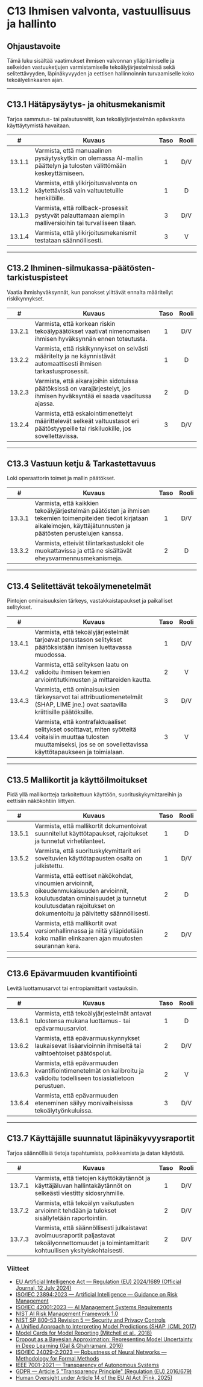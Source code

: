 # C13 Ihmisen valvonta, vastuullisuus ja hallinto

## Ohjaustavoite

Tämä luku sisältää vaatimukset ihmisen valvonnan ylläpitämiselle ja selkeiden vastuuketjujen varmistamiselle tekoälyjärjestelmissä sekä selitettävyyden, läpinäkyvyyden ja eettisen hallinnoinnin turvaamiselle koko tekoälyelinkaaren ajan.

---

## C13.1 Hätäpysäytys- ja ohitusmekanismit

Tarjoa sammutus- tai palautusreitit, kun tekoälyjärjestelmän epävakasta käyttäytymistä havaitaan.

|   #    | Kuvaus                                                                                                             | Taso | Rooli |
| :----: | ------------------------------------------------------------------------------------------------------------------ | :--: | :---: |
| 13.1.1 | Varmista, että manuaalinen pysäytyskytkin on olemassa AI-mallin päättelyn ja tulosten välittömään keskeyttämiseen. |  1   |  D/V  |
| 13.1.2 | Varmista, että ylikirjoitusvalvonta on käytettävissä vain valtuutetuille henkilöille.                              |  1   |   D   |
| 13.1.3 | Varmista, että rollback-prosessit pystyvät palauttamaan aiempiin malliversioihin tai turvalliseen tilaan.          |  3   |  D/V  |
| 13.1.4 | Varmista, että ylikirjoitusmekanismit testataan säännöllisesti.                                                    |  3   |   V   |

---

## C13.2 Ihminen-silmukassa-päätösten-tarkistuspisteet

Vaatia ihmishyväksynnät, kun panokset ylittävät ennalta määritellyt riskikynnykset.

|   #    | Kuvaus                                                                                                                             | Taso | Rooli |
| :----: | ---------------------------------------------------------------------------------------------------------------------------------- | :--: | :---: |
| 13.2.1 | Varmista, että korkean riskin tekoälypäätökset vaativat nimenomaisen ihmisen hyväksynnän ennen toteutusta.                         |  1   |  D/V  |
| 13.2.2 | Varmista, että riskikynnykset on selvästi määritelty ja ne käynnistävät automaattisesti ihmisen tarkastusprosessit.                |  1   |   D   |
| 13.2.3 | Varmista, että aikarajoihin sidotuissa päätöksissä on varajärjestelyt, jos ihmisen hyväksyntää ei saada vaaditussa ajassa.         |  2   |   D   |
| 13.2.4 | Varmista, että eskalointimenettelyt määrittelevät selkeät valtuustasot eri päätöstyypeille tai riskiluokille, jos sovellettavissa. |  3   |  D/V  |

---

## C13.3 Vastuun ketju & Tarkastettavuus

Loki operaattorin toimet ja mallin päätökset.

|   #    | Kuvaus                                                                                                                                                                      | Taso | Rooli |
| :----: | --------------------------------------------------------------------------------------------------------------------------------------------------------------------------- | :--: | :---: |
| 13.3.1 | Varmista, että kaikkien tekoälyjärjestelmän päätösten ja ihmisen tekemien toimenpiteiden tiedot kirjataan aikaleimojen, käyttäjätunnusten ja päätösten perustelujen kanssa. |  1   |  D/V  |
| 13.3.2 | Varmista, etteivät tilintarkastuslokit ole muokattavissa ja että ne sisältävät eheysvarmennusmekanismeja.                                                                   |  2   |   D   |

---

## C13.4 Selitettävät tekoälymenetelmät

Pintojen ominaisuuksien tärkeys, vastakkaistapaukset ja paikalliset selitykset.

|   #    | Kuvaus                                                                                                                                                                        | Taso | Rooli |
| :----: | ----------------------------------------------------------------------------------------------------------------------------------------------------------------------------- | :--: | :---: |
| 13.4.1 | Varmista, että tekoälyjärjestelmät tarjoavat perustason selitykset päätöksistään ihmisen luettavassa muodossa.                                                                |  1   |  D/V  |
| 13.4.2 | Varmista, että selityksen laatu on validoitu ihmisen tekemien arviointitutkimusten ja mittareiden kautta.                                                                     |  2   |   V   |
| 13.4.3 | Varmista, että ominaisuuksien tärkeysarvot tai attribuutiomenetelmät (SHAP, LIME jne.) ovat saatavilla kriittisille päätöksille.                                              |  3   |  D/V  |
| 13.4.4 | Varmista, että kontrafaktuaaliset selitykset osoittavat, miten syötteitä voitaisiin muuttaa tulosten muuttamiseksi, jos se on sovellettavissa käyttötapaukseen ja toimialaan. |  3   |   V   |

---

## C13.5 Mallikortit ja käyttöilmoitukset

Pidä yllä mallikortteja tarkoitettuun käyttöön, suorituskykymittareihin ja eettisiin näkökohtiin liittyen.

|   #    | Kuvaus                                                                                                                                                                                                   | Taso | Rooli |
| :----: | -------------------------------------------------------------------------------------------------------------------------------------------------------------------------------------------------------- | :--: | :---: |
| 13.5.1 | Varmista, että mallikortit dokumentoivat suunnitellut käyttötapaukset, rajoitukset ja tunnetut virhetilanteet.                                                                                           |  1   |   D   |
| 13.5.2 | Varmista, että suorituskykymittarit eri soveltuvien käyttötapausten osalta on julkistettu.                                                                                                               |  1   |  D/V  |
| 13.5.3 | Varmista, että eettiset näkökohdat, vinoumien arvioinnit, oikeudenmukaisuuden arvioinnit, koulutusdatan ominaisuudet ja tunnetut koulutusdatan rajoitukset on dokumentoitu ja päivitetty säännöllisesti. |  2   |   D   |
| 13.5.4 | Varmista, että mallikortit ovat versionhallinnassa ja niitä ylläpidetään koko mallin elinkaaren ajan muutosten seurannan kera.                                                                           |  2   |  D/V  |

---

## C13.6 Epävarmuuden kvantifiointi

Levitä luottamusarvot tai entropiamittarit vastauksiin.

|   #    | Kuvaus                                                                                                                | Taso | Rooli |
| :----: | --------------------------------------------------------------------------------------------------------------------- | :--: | :---: |
| 13.6.1 | Varmista, että tekoälyjärjestelmät antavat tulostensa mukana luottamus- tai epävarmuusarviot.                         |  1   |   D   |
| 13.6.2 | Varmista, että epävarmuuskynnykset laukaisevat lisäarvioinnin ihmiseltä tai vaihtoehtoiset päätöspolut.               |  2   |  D/V  |
| 13.6.3 | Varmista, että epävarmuuden kvantifiointimenetelmät on kalibroitu ja validoitu todelliseen tosiasiatietoon perustuen. |  2   |   V   |
| 13.6.4 | Varmista, että epävarmuuden eteneminen säilyy monivaiheisissa tekoälytyönkuluissa.                                    |  3   |  D/V  |

---

## C13.7 Käyttäjälle suunnatut läpinäkyvyysraportit

Tarjoa säännöllisiä tietoja tapahtumista, poikkeamista ja datan käytöstä.

|   #    | Kuvaus                                                                                                                                             | Taso | Rooli |
| :----: | -------------------------------------------------------------------------------------------------------------------------------------------------- | :--: | :---: |
| 13.7.1 | Varmista, että tietojen käyttökäytännöt ja käyttäjäluvan hallintakäytännöt on selkeästi viestitty sidosryhmille.                                   |  1   |  D/V  |
| 13.7.2 | Varmista, että tekoälyn vaikutusten arvioinnit tehdään ja tulokset sisällytetään raportointiin.                                                    |  2   |  D/V  |
| 13.7.3 | Varmista, että säännöllisesti julkaistavat avoimuusraportit paljastavat tekoälyonnettomuudet ja toimintamittarit kohtuullisen yksityiskohtaisesti. |  2   |  D/V  |

### Viitteet

* [EU Artificial Intelligence Act — Regulation (EU) 2024/1689 (Official Journal, 12 July 2024)](https://eur-lex.europa.eu/eli/reg/2024/1689/oj)
* [ISO/IEC 23894:2023 — Artificial Intelligence — Guidance on Risk Management](https://www.iso.org/standard/77304.html)
* [ISO/IEC 42001:2023 — AI Management Systems Requirements](https://www.iso.org/standard/81230.html)
* [NIST AI Risk Management Framework 1.0](https://nvlpubs.nist.gov/nistpubs/ai/nist.ai.100-1.pdf)
* [NIST SP 800-53 Revision 5 — Security and Privacy Controls](https://nvlpubs.nist.gov/nistpubs/SpecialPublications/NIST.SP.800-53r5.pdf)
* [A Unified Approach to Interpreting Model Predictions (SHAP, ICML 2017)](https://arxiv.org/abs/1705.07874)
* [Model Cards for Model Reporting (Mitchell et al., 2018)](https://arxiv.org/abs/1810.03993)
* [Dropout as a Bayesian Approximation: Representing Model Uncertainty in Deep Learning (Gal & Ghahramani, 2016)](https://arxiv.org/abs/1506.02142)
* [ISO/IEC 24029-2:2023 — Robustness of Neural Networks — Methodology for Formal Methods](https://www.iso.org/standard/79804.html)
* [IEEE 7001-2021 — Transparency of Autonomous Systems](https://standards.ieee.org/ieee/7001/6929/)
* [GDPR — Article 5 "Transparency Principle" (Regulation (EU) 2016/679)](https://eur-lex.europa.eu/legal-content/EN/TXT/PDF/?uri=CELEX%3A32016R0679)
* [Human Oversight under Article 14 of the EU AI Act (Fink, 2025)](https://papers.ssrn.com/sol3/papers.cfm?abstract_id=5147196)

